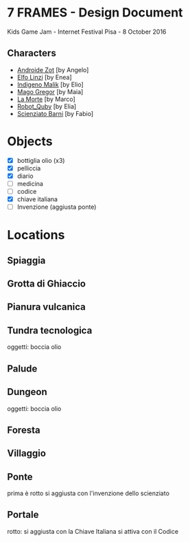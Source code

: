 # 7 FRAMES - Design Document

Kids Game Jam - Internet Festival Pisa - 8 October 2016

## Characters

-   [Androide Zot](Characters/Androide_Zot.md) [by Angelo]
-   [Elfo Linzi](Characters/Elfo_Linzi.md) [by Enea]
-   [Indigeno Malik](Characters/Indigeno_Malik.md) [by Elio]
-   [Mago Gregor](Characters/Mago_Gregor.md) [by Maia]
-   [La Morte](Characters/La_Morte.md) [by Marco]
-   [Robot_Quby](Characters/Robot_Quby.md) [by Elia]
-   [Scienziato Barni](Characters/Scienziato_Barni.md) [by Fabio]

# Objects

-   [x] bottiglia olio (x3)
-   [x] pelliccia
-   [x] diario
-   [ ] medicina
-   [ ] codice
-   [x] chiave italiana
-   [ ] Invenzione (aggiusta ponte)

# Locations

## Spiaggia

## Grotta di Ghiaccio

## Pianura vulcanica

## Tundra tecnologica

oggetti: boccia olio

## Palude

## Dungeon

oggetti: boccia olio

## Foresta

## Villaggio

## Ponte

prima è rotto
si aggiusta con l'invenzione dello scienziato

## Portale

rotto: si aggiusta con la Chiave Italiana
si attiva con il Codice
